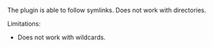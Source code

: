 The plugin is able to follow symlinks.
Does not work with directories.

Limitations:
* Does not work with wildcards.
